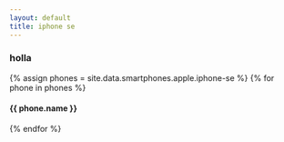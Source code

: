 ```yaml
---
layout: default
title: iphone se
---
```


<div class="container">
  <h3>holla</h3>
  {% assign phones = site.data.smartphones.apple.iphone-se %}
  {% for phone in phones %}
  <h4>{{ phone.name }}</h4>
  {% endfor %}
</div>
